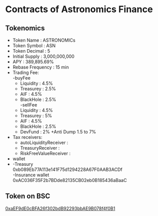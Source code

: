 # Contracts of Astronomics Finance

## Tokenomics
+ Token Name : ASTRONOMICs
+ Token Symbol : ASN
+ Token Decimal : 5
+ Initial Supply : 3,000,000,000
+ APY : 389,895.69%
+ Rebase Frequency : 15 min
+ Trading Fee:<br/>
	-buyFee
	+ Liquidity : 4.5%
	+ Treasurey : 2.5%
	+ AIF : 4.5%
	+ BlackHole : 2.5%<br/>
	-sellFee
	+ Liquidity : 4.5%
	+ Treasurey : 5%
	+ AIF : 4.5%
	+ BlackHole : 2.5%
	+ DevFund : 2%
+Anti Dump
	1.5 to 7%
+ Tax receivers:
	+ autoLiquidityReceiver : [ ](https://bscscan.com/address/ )
	+ TreasuryReceiver : [ ](https://bscscan.com/address/ )
	+ RiskFreeValueReceiver : [ ](https://bscscan.com/address/ )
+ wallet
+	-Treasury<br/>
	0xb089Eb77A113e141F75d1294228A67F0AAB3ACDf<br/>
 	-Insurance wallet<br/>
	0xAC036F35F2b7BDde82135CB02eb0B185436aBaaC


## Token on BSC
[0xaEF9dE0cBFA26f302bdB92293bbAE9B078f4f0B1](https://bscscan.com/address/0xaEF9dE0cBFA26f302bdB92293bbAE9B078f4f0B1)

